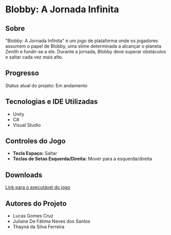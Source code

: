 # Blobby: A Jornada Infinita

## Sobre
"Blobby: A Jornada Infinita" é um jogo de plataforma onde os jogadores assumem o papel de Blobby, uma slime determinada a alcançar o planeta Zenith e fundir-se a ele. Durante a jornada, Blobby deve superar obstáculos e saltar cada vez mais alto.

## Progresso
Status atual do projeto: Em andamento

## Tecnologias e IDE Utilizadas
- Unity
- C#
- Visual Studio

## Controles do Jogo
- **Tecla Espaço:** Saltar
- **Teclas de Setas Esquerda/Direita:** Mover para a esquerda/direita

## Downloads
[Link para o executável do jogo](https://placeholder.com)

## Autores do Projeto
- Lucas Gomes Cruz
- Juliane De Fátima Neves dos Santos
- Thayná da Silva Ferreira
